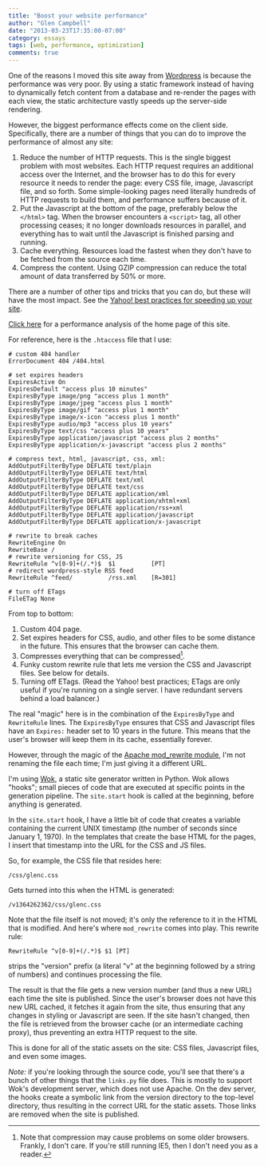 ```yaml
---
title: "Boost your website performance"
author: "Glen Campbell"
date: "2013-03-23T17:35:00-07:00"
category: essays
tags: [web, performance, optimization]
comments: true
---
```


One of the reasons I moved this site away from
[Wordpress](http://www.wordpress.org) is because the performance
was very poor. By using a static framework instead of having to
dynamically fetch content from a database and re-render the pages
with each view, the static architecture vastly speeds up the
server-side rendering.

However, the biggest performance effects come on the client side.
Specifically, there are a number of things that you can do to improve
the performance of almost any site:

1. Reduce the number of HTTP requests. This is the single biggest problem
   with most websites. Each HTTP request requires an additional
   access over the Internet, and the browser has to do this for
   every resource it needs to render the page: every CSS file,
   image, Javascript file, and so forth.  Some simple-looking pages
   need literally hundreds of HTTP requests to build them, and
   performance suffers because of it.
2. Put the Javascript at the bottom of the page, preferably below the
   `</html>` tag. When the browser encounters a `<script>` tag, all
   other processing ceases; it no longer downloads resources in
   parallel, and everything has to wait until the Javascript is
   finished parsing and running.
3. Cache everything. Resources load the fastest when they don't have to be
   fetched from the source each time.
4. Compress the content. Using GZIP compression can reduce the total amount
   of data transferred by 50% or more.

There are a number of other tips and tricks that you can do, but
these will have the most impact.  See the [Yahoo! best practices
for speeding up your
site](http://developer.yahoo.com/performance/rules.html).

[Click here](http://gtmetrix.com/reports/glen-campbell.com/LXUbW8Lw)
for a performance analysis of the home page of this site.

For reference, here is the `.htaccess` file that I use:

	# custom 404 handler
	ErrorDocument 404 /404.html

	# set expires headers
	ExpiresActive On
	ExpiresDefault "access plus 10 minutes"
	ExpiresByType image/png "access plus 1 month"
	ExpiresByType image/jpeg "access plus 1 month"
	ExpiresByType image/gif "access plus 1 month"
	ExpiresByType image/x-icon "access plus 1 month"
	ExpiresByType audio/mp3 "access plus 10 years"
	ExpiresByType text/css "access plus 10 years"
	ExpiresByType application/javascript "access plus 2 months"
	ExpiresByType application/x-javascript "access plus 2 months"

	# compress text, html, javascript, css, xml:
	AddOutputFilterByType DEFLATE text/plain
	AddOutputFilterByType DEFLATE text/html
	AddOutputFilterByType DEFLATE text/xml
	AddOutputFilterByType DEFLATE text/css
	AddOutputFilterByType DEFLATE application/xml
	AddOutputFilterByType DEFLATE application/xhtml+xml
	AddOutputFilterByType DEFLATE application/rss+xml
	AddOutputFilterByType DEFLATE application/javascript
	AddOutputFilterByType DEFLATE application/x-javascript

	# rewrite to break caches
	RewriteEngine On
	RewriteBase /
	# rewrite versioning for CSS, JS
	RewriteRule ^v[0-9]+(/.*)$ 	$1 			[PT]
	# redirect wordpress-style RSS feed
	RewriteRule ^feed/ 			/rss.xml	[R=301]

	# turn off ETags
	FileETag None

From top to bottom:

1. Custom 404 page.
2. Set expires headers for CSS, audio, and other files to be some distance
   in the future. This ensures that the browser can cache them.
3. Compresses everything that can be compressed[^1].
4. Funky custom rewrite rule that lets me version the CSS and Javascript files.
   See below for details.
5. Turning off ETags. (Read the Yahoo! best practices; ETags are only useful
   if you're running on a single server. I have redundant servers behind a
   load balancer.)

The real "magic" here is in the combination of the `ExpiresByType`
and `RewriteRule` lines. The `ExpiresByType` ensures that CSS and
Javascript files have an `Expires:` header set to 10 years in the
future. This means that the user's browser will keep them in its
cache, essentially forever.

However, through the magic of the [Apache mod_rewrite
module](http://httpd.apache.org/docs/current/mod/mod_rewrite.html), I'm
not renaming the file each time; I'm just giving it a different
URL.

I'm using [Wok](/essay/wok.html), a static
site generator written in Python. Wok allows "hooks"; small pieces
of code that are executed at specific points in the generation
pipeline.  The `site.start` hook is called at the beginning, before
anything is generated.

In the `site.start` hook, I have a little bit of code that creates
a variable containing the current UNIX timestamp (the number of
seconds since January 1, 1970). In the templates that create the
base HTML for the pages, I insert that timestamp into the URL for
the CSS and JS files.

So, for example, the CSS file that resides here:

	/css/glenc.css

Gets turned into this when the HTML is generated:

	/v1364262362/css/glenc.css

Note that the file itself is not moved; it's only the reference to
it in the HTML that is modified. And here's where `mod_rewrite`
comes into play. This rewrite rule:

	RewriteRule ^v[0-9]+(/.*)$ $1 [PT]

strips the "version" prefix (a literal "v" at the beginning followed
by a string of numbers) and continues processing the file.

The result is that the file gets a new version number (and thus a
new URL) each time the site is published. Since the user's browser
does not have this new URL cached, it fetches it again from the
site, thus ensuring that any changes in styling or Javascript are
seen. If the site hasn't changed, then the file is retrieved from
the browser cache (or an intermediate caching proxy), thus preventing
an extra HTTP request to the site.

This is done for all of the static assets on the site: CSS files,
Javascript files, and even some images.

*Note:* if you're looking through the source code, you'll see that
there's a bunch of other things that the `links.py` file does. This
is mostly to support Wok's development server, which does not use
Apache. On the dev server, the hooks create a symbolic link from
the version directory to the top-level directory, thus resulting
in the correct URL for the static assets. Those links are removed
when the site is published.

[^1]: Note that compression may cause problems on some older browsers.
      Frankly, I don't care. If you're still running IE5, then I don't need
      you as a reader.
